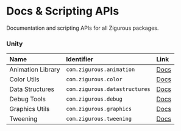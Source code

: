 # Docs & Scripting APIs

Documentation and scripting APIs for all Zigurous packages.

### Unity

| Name              | Identifier                    | Link                                                          |
|:------------------|:------------------------------|:--------------------------------------------------------------|
| Animation Library | `com.zigurous.animation`      | [Docs](https://docs.zigurous.com/com.zigurous.animation)      |
| Color Utils       | `com.zigurous.color`          | [Docs](https://docs.zigurous.com/com.zigurous.color)          |
| Data Structures   | `com.zigurous.datastructures` | [Docs](https://docs.zigurous.com/com.zigurous.datastructures) |
| Debug Tools       | `com.zigurous.debug`          | [Docs](https://docs.zigurous.com/com.zigurous.debug)          |
| Graphics Utils    | `com.zigurous.graphics`       | [Docs](https://docs.zigurous.com/com.zigurous.graphics)       |
| Tweening          | `com.zigurous.tweening`       | [Docs](https://docs.zigurous.com/com.zigurous.tweening)       |
